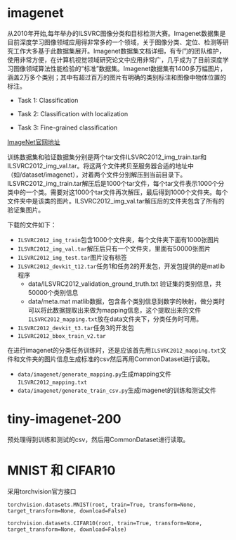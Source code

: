 # imagenet

从2010年开始,每年举办的ILSVRC图像分类和目标检测大赛。Imagenet数据集是目前深度学习图像领域应用得非常多的一个领域，关于图像分类、定位、检测等研究工作大多基于此数据集展开。Imagenet数据集文档详细，有专门的团队维护，使用非常方便，在计算机视觉领域研究论文中应用非常广，几乎成为了目前深度学习图像领域算法性能检验的“标准”数据集。Imagenet数据集有1400多万幅图片，涵盖2万多个类别；其中有超过百万的图片有明确的类别标注和图像中物体位置的标注。

* Task 1: Classification

* Task 2: Classification with localization

* Task 3: Fine-grained classification

[ImageNet官网地址](http://www.image-net.org/signup.php?next=download-images)

训练数据集和验证数据集分别是两个tar文件ILSVRC2012_img_train.tar和ILSVRC2012_img_val.tar。将这两个文件拷贝至服务器合适的地址中（如/dataset/imagenet），对着两个文件分别解压到当前目录下。
ILSVRC2012_img_train.tar解压后是1000个tar文件，每个tar文件表示1000个分类中的一个类。需要对这1000个tar文件再次解压，最后得到1000个文件夹。每个文件夹中是该类的图片。ILSVRC2012_img_val.tar解压后的文件夹包含了所有的验证集图片。

下载的文件如下：
* `ILSVRC2012_img_train`包含1000个文件夹，每个文件夹下面有1000张图片
* `ILSVRC2012_img_val.tar`解压后只有一个文件夹，里面有50000张图片
* `ILSVRC2012_img_test.tar`图片没有标签
* `ILSVRC2012_devkit_t12.tar`任务1和任务2的开发包，开发包提供的是matlib程序
  * data/ILSVRC2012_validation_ground_truth.txt 验证集的类别信息，共50000个类别信息
  * data/meta.mat matlib数据，包含各个类别信息到数字的映射，做分类时可以将此数据提取出来做为mapping信息，这个提取出来的文件`ILSVRC2012_mapping.txt`放在data文件夹下，分类任务时可用。
* `ILSVRC2012_devkit_t3.tar`任务3的开发包
* `ILSVRC2012_bbox_train_v2.tar`

在进行imagenet的分类任务训练时，还是应该首先用`ILSVRC2012_mapping.txt`文件和文件夹的图片信息生成标准的csv然后再用CommonDataset进行读取。
* `data/imagenet/generate_mapping.py`生成mapping文件`ILSVRC2012_mapping.txt`
* `data/imagenet/generate_train_csv.py`生成imagenet的训练和测试文件


# tiny-imagenet-200

预处理得到训练和测试的csv，然后用CommonDataset进行读取。

# MNIST 和 CIFAR10

采用torchvision官方接口

`torchvision.datasets.MNIST(root, train=True, transform=None, target_transform=None, download=False)`

`torchvision.datasets.CIFAR10(root, train=True, transform=None, target_transform=None, download=False)`